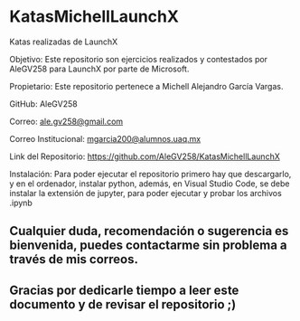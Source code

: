 # KatasMichellLaunchX
Katas realizadas de LaunchX

Objetivo: Este repositorio son ejercicios realizados y contestados por AleGV258 para LaunchX por parte de Microsoft.

Propietario: Este repositorio pertenece a Michell Alejandro García Vargas.

GitHub: AleGV258

Correo: ale.gv258@gmail.com

Correo Institucional: mgarcia200@alumnos.uaq.mx

Link del Repositorio: https://github.com/AleGV258/KatasMichellLaunchX

Instalación: Para poder ejecutar el repositorio primero hay que descargarlo, y en el ordenador, instalar python, además, en Visual Studio Code, se debe instalar la extensión de jupyter, para poder ejecutar y probar los archivos .ipynb

## Cualquier duda, recomendación o sugerencia es bienvenida, puedes contactarme sin problema a través de mis correos.

## Gracias por dedicarle tiempo a leer este documento y de revisar el repositorio ;)
